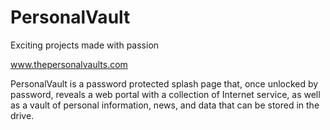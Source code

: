 # PersonalVault
Exciting projects made with passion

www.thepersonalvaults.com

PersonalVault is a password protected splash page that, once unlocked by password, reveals a web portal with a collection of Internet service, as well as a vault of personal information, news, and data that can be stored in the drive.
